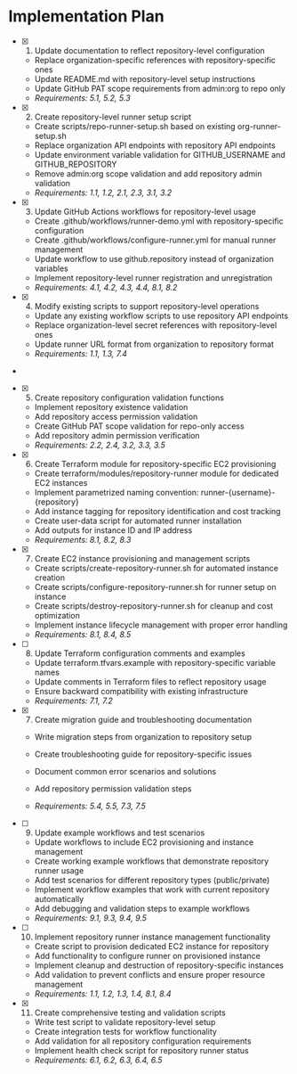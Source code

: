 # Implementation Plan

- [x] 1. Update documentation to reflect repository-level configuration





  - Replace organization-specific references with repository-specific ones
  - Update README.md with repository-level setup instructions
  - Update GitHub PAT scope requirements from admin:org to repo only
  - _Requirements: 5.1, 5.2, 5.3_

- [x] 2. Create repository-level runner setup script




  - Create scripts/repo-runner-setup.sh based on existing org-runner-setup.sh
  - Replace organization API endpoints with repository API endpoints
  - Update environment variable validation for GITHUB_USERNAME and GITHUB_REPOSITORY
  - Remove admin:org scope validation and add repository admin validation
  - _Requirements: 1.1, 1.2, 2.1, 2.3, 3.1, 3.2_

- [x] 3. Update GitHub Actions workflows for repository-level usage





  - Create .github/workflows/runner-demo.yml with repository-specific configuration
  - Create .github/workflows/configure-runner.yml for manual runner management
  - Update workflow to use github.repository instead of organization variables
  - Implement repository-level runner registration and unregistration
  - _Requirements: 4.1, 4.2, 4.3, 4.4, 8.1, 8.2_

- [x] 4. Modify existing scripts to support repository-level operations





  - Update any existing workflow scripts to use repository API endpoints
  - Replace organization-level secret references with repository-level ones
  - Update runner URL format from organization to repository format
  - _Requirements: 1.1, 1.3, 7.4_
-

- [x] 5. Create repository configuration validation functions



  - Implement repository existence validation
  - Add repository access permission validation
  - Create GitHub PAT scope validation for repo-only access
  - Add repository admin permission verification
  - _Requirements: 2.2, 2.4, 3.2, 3.3, 3.5_





- [x] 6. Create Terraform module for repository-specific EC2 provisioning
  - Create terraform/modules/repository-runner module for dedicated EC2 instances
  - Implement parametrized naming convention: runner-{username}-{repository}
  - Add instance tagging for repository identification and cost tracking
  - Create user-data script for automated runner installation
  - Add outputs for instance ID and IP address
  - _Requirements: 8.1, 8.2, 8.3_

- [x] 7. Create EC2 instance provisioning and management scripts
  - Create scripts/create-repository-runner.sh for automated instance creation
  - Create scripts/configure-repository-runner.sh for runner setup on instance
  - Create scripts/destroy-repository-runner.sh for cleanup and cost optimization
  - Implement instance lifecycle management with proper error handling
  - _Requirements: 8.1, 8.4, 8.5_

- [ ] 8. Update Terraform configuration comments and examples
  - Update terraform.tfvars.example with repository-specific variable names
  - Update comments in Terraform files to reflect repository usage
  - Ensure backward compatibility with existing infrastructure
  - _Requirements: 7.1, 7.2_

- [x] 7. Create migration guide and troubleshooting documentation




  - Write migration steps from organization to repository setup
  - Create troubleshooting guide for repository-specific issues
  - Document common error scenarios and solutions
  - Add repository permission validation steps



  - _Requirements: 5.4, 5.5, 7.3, 7.5_

- [ ] 9. Update example workflows and test scenarios
  - Update workflows to include EC2 provisioning and instance management
  - Create working example workflows that demonstrate repository runner usage
  - Add test scenarios for different repository types (public/private)
  - Implement workflow examples that work with current repository automatically
  - Add debugging and validation steps to example workflows
  - _Requirements: 9.1, 9.3, 9.4, 9.5_

- [ ] 10. Implement repository runner instance management functionality
  - Create script to provision dedicated EC2 instance for repository
  - Add functionality to configure runner on provisioned instance
  - Implement cleanup and destruction of repository-specific instances
  - Add validation to prevent conflicts and ensure proper resource management
  - _Requirements: 1.1, 1.2, 1.3, 1.4, 8.1, 8.4_

- [x] 11. Create comprehensive testing and validation scripts
  - Write test script to validate repository-level setup
  - Create integration tests for workflow functionality
  - Add validation for all repository configuration requirements
  - Implement health check script for repository runner status
  - _Requirements: 6.1, 6.2, 6.3, 6.4, 6.5_